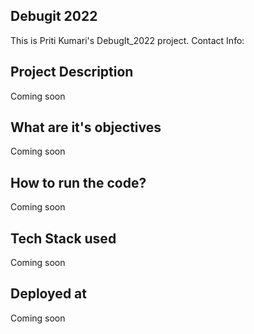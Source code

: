 ## Debugit 2022
This is Priti Kumari's DebugIt_2022 project.
Contact Info:

## Project Description
Coming soon

## What are it's objectives
Coming soon

## How to run the code?
Coming soon

## Tech Stack used
Coming soon

## Deployed at
Coming soon